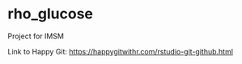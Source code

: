 # rho_glucose
Project for IMSM

Link to Happy Git: https://happygitwithr.com/rstudio-git-github.html
